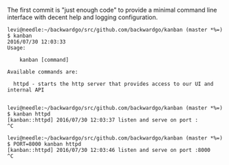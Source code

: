 The first commit is "just enough code" to provide a minimal command line
interface with decent help and logging configuration.

```
levi@needle:~/backwardgo/src/github.com/backwardgo/kanban (master *%=)
$ kanban
2016/07/30 12:03:33
Usage:

	kanban [command]

Available commands are:

  httpd - starts the http server that provides access to our UI and internal API


levi@needle:~/backwardgo/src/github.com/backwardgo/kanban (master *%=)
$ kanban httpd
[kanban::httpd] 2016/07/30 12:03:37 listen and serve on port :
^C

levi@needle:~/backwardgo/src/github.com/backwardgo/kanban (master *%=)
$ PORT=8000 kanban httpd
[kanban::httpd] 2016/07/30 12:03:46 listen and serve on port :8000
^C

```
